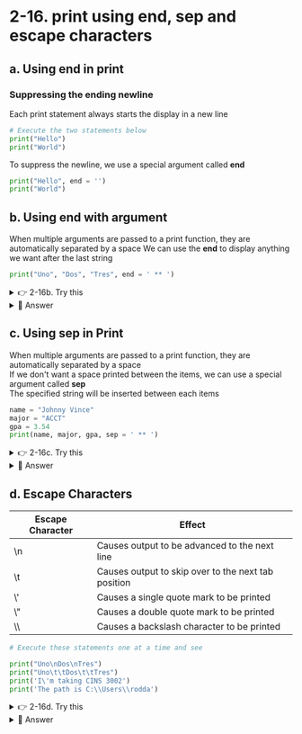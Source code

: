# 2-16. print using end, sep and escape characters

## a. Using end in print  
### Suppressing the ending newline
Each print statement always starts the display in a new line  

```python
# Execute the two statements below
print("Hello")
print("World")
```

To suppress the newline, we use a special argument called **end**  

```python
print("Hello", end = '')
print("World")
```

## b. Using end with argument 
When multiple arguments are passed to a print function, they are automatically separated by a space 
We can use the **end** to display anything we want after the last string

```python
print("Uno", "Dos", "Tres", end = ' ** ')
```

<details>
  <summary>
    👉 2-16b. Try this
  </summary>
  Write a print statement to display Uno Dos Tres |
</details>

<details>
  <summary>
    👀 Answer
  </summary>
  print("Uno", "Dos", "Tres", end = ' |')
</details>


## c. Using sep in Print
When multiple arguments are passed to a print function, they are automatically separated by a space  
If we don't want a space printed between the items, we can use a special argument called **sep**  
The specified string will be inserted between each items  

```python
name = "Johnny Vince"
major = "ACCT"
gpa = 3.54
print(name, major, gpa, sep = ' ** ')
```

<details>
  <summary>
    👉 2-16c. Try this
  </summary>
  Given<br>
  name = "Johnny Vince"<br>
  major = "ACCT"<br>
  gpa = 3.54<br>
  Write ONE print statement to display Johnny Vince, ACCT, 3.54
</details>

<details>
  <summary>
    👀 Answer
  </summary>
  print(name, major, gpa, sep = ', ')
</details>

## d. Escape Characters

| Escape Character | Effect |
| ---------- | ------ |
| \n |  Causes output to be advanced to the next line |
| \t |  Causes output to skip over to the next tab position |
| \\' |  Causes a single quote mark to be printed |
| \\" |  Causes a double quote mark to be printed |
| \\\ |  Causes a backslash character to be printed |

```python
# Execute these statements one at a time and see

print("Uno\nDos\nTres")
print("Uno\t\tDos\t\tTres")
print('I\'m taking CINS 3002')
print('The path is C:\\Users\\rodda')
```

<details>
  <summary>
    👉 2-16d. Try this
  </summary>
  Given<br>
  name = "Johnny Vince"<br>
  major = "ACCT"<br>
  gpa = 3.54<br>
  Write ONE print statement to display<br>
  Johnny Vince<br>
  ACCT<br>
  3.54
</details>

<details>
  <summary>
    👀 Answer
  </summary>
  print(name, major, gpa, sep = '\n')
</details>
